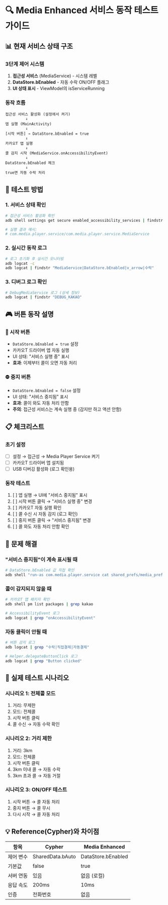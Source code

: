 # 🔍 Media Enhanced 서비스 동작 테스트 가이드

## 📊 현재 서비스 상태 구조

### **3단계 제어 시스템**
1. **접근성 서비스** (MediaService) - 시스템 레벨
2. **DataStore.bEnabled** - 자동 수락 ON/OFF 플래그
3. **UI 상태 표시** - ViewModel의 isServiceRunning

### **동작 흐름**
```
접근성 서비스 활성화 (설정에서 켜기)
         ↓
앱 실행 (MainActivity)
         ↓
[시작 버튼] → DataStore.bEnabled = true
         ↓
카카오T 앱 실행
         ↓
콜 감지 시작 (MediaService.onAccessibilityEvent)
         ↓
DataStore.bEnabled 체크
         ↓
true면 자동 수락 처리
```

## 🧪 테스트 방법

### **1. 서비스 상태 확인**
```bash
# 접근성 서비스 활성화 확인
adb shell settings get secure enabled_accessibility_services | findstr media.player

# 실행 결과 예시:
# com.media.player.service/com.media.player.service.MediaService
```

### **2. 실시간 동작 로그**
```bash
# 로그 초기화 후 실시간 모니터링
adb logcat -c
adb logcat | findstr "MediaService|DataStore.bEnabled|v_arrow|수락"
```

### **3. 디버그 로그 확인**
```bash
# DebugMediaService 로그 (상세 정보)
adb logcat | findstr "DEBUG_KAKAO"
```

## 🎮 버튼 동작 설명

### **🚀 시작 버튼**
- `DataStore.bEnabled = true` 설정
- 카카오T 드라이버 앱 자동 실행
- UI 상태: "서비스 실행 중" 표시
- **효과**: 이제부터 콜이 오면 자동 처리

### **⛔ 중지 버튼**
- `DataStore.bEnabled = false` 설정
- UI 상태: "서비스 중지됨" 표시
- **효과**: 콜이 와도 자동 처리 안함
- **주의**: 접근성 서비스는 계속 실행 중 (감지만 하고 액션 안함)

## 📋 체크리스트

### **초기 설정**
- [ ] 설정 → 접근성 → Media Player Service 켜기
- [ ] 카카오T 드라이버 앱 설치됨
- [ ] USB 디버깅 활성화 (로그 확인용)

### **동작 테스트**
1. [ ] 앱 실행 → UI에 "서비스 중지됨" 표시
2. [ ] 시작 버튼 클릭 → "서비스 실행 중" 변경
3. [ ] 카카오T 자동 실행 확인
4. [ ] 콜 수신 시 자동 감지 (로그 확인)
5. [ ] 중지 버튼 클릭 → "서비스 중지됨" 변경
6. [ ] 콜 와도 자동 처리 안함 확인

## 🔧 문제 해결

### **"서비스 중지됨"이 계속 표시될 때**
```bash
# DataStore.bEnabled 값 직접 확인
adb shell "run-as com.media.player.service cat shared_prefs/media_pref.xml" | grep enabled
```

### **콜이 감지되지 않을 때**
```bash
# 카카오T 앱 패키지 확인
adb shell pm list packages | grep kakao

# AccessibilityEvent 로그
adb logcat | grep "onAccessibilityEvent"
```

### **자동 클릭이 안될 때**
```bash
# 버튼 감지 로그
adb logcat | grep "수락|직접결제|자동결제"

# Helper.delegateButtonClick 로그
adb logcat | grep "Button clicked"
```

## 📱 실제 테스트 시나리오

### **시나리오 1: 전체콜 모드**
1. 거리: 무제한
2. 모드: 전체콜
3. 시작 버튼 클릭
4. 콜 수신 → 자동 수락 확인

### **시나리오 2: 거리 제한**
1. 거리: 3km
2. 모드: 전체콜
3. 시작 버튼 클릭
4. 3km 이내 콜 → 자동 수락
5. 3km 초과 콜 → 자동 거절

### **시나리오 3: ON/OFF 테스트**
1. 시작 버튼 → 콜 자동 처리
2. 중지 버튼 → 콜 무시
3. 다시 시작 → 콜 자동 처리

## 💡 Reference(Cypher)와 차이점

| 항목 | Cypher | Media Enhanced |
|------|--------|----------------|
| 제어 변수 | SharedData.bAuto | DataStore.bEnabled |
| 기본값 | false | true |
| 서버 연동 | 있음 | 없음 (로컬) |
| 응답 속도 | 200ms | 10ms |
| 인증 | 전화번호 | 없음 |